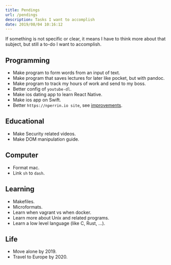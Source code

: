 ```yaml
---
title: Pendings
url: /pendings
description: Tasks I want to accomplish
date: 2019/08/04 10:16:12
---
```


If something is not specific or clear, it means I have to think more about that subject, but still a to-do I want to accomplish.

## Programming

- Make program to form words from an input of text.
- Make program that saves lectures for later like pocket, but with pandoc.
- Make program to track my hours of work and send to my boss.
- Better config of `youtube-dl`.
- Make ios dating app to learn React Native.
- Make ios app on Swift.
- Better `https://nperrin.io site`, see [improvements](/site-improvements).

## Educational

- Make Security related videos.
- Make DOM manipulation guide.

## Computer

- Format mac.
- Link `sh` to `dash`.

## Learning

- Makefiles.
- Microformats.
- Learn when vagrant vs when docker.
- Learn more about Unix and related programs.
- Learn a low level language (like C, Rust, ...).

## Life

- Move alone by 2019.
- Travel to Europe by 2020.

